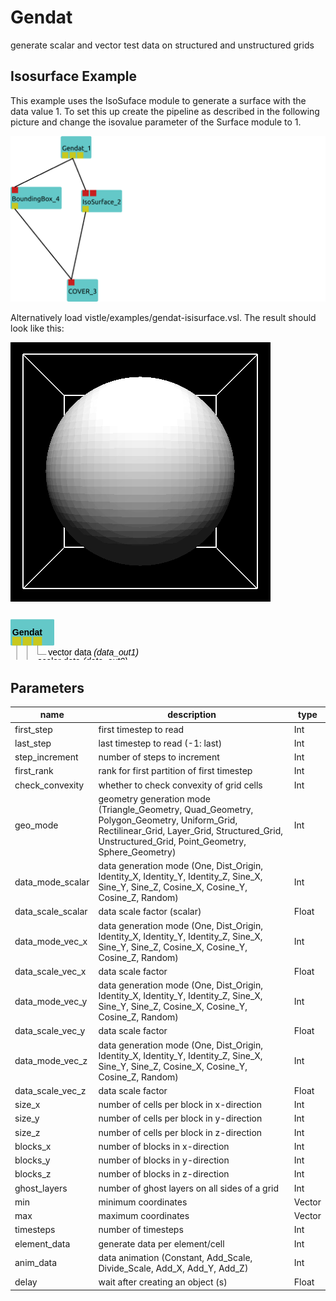 
# Gendat
generate scalar and vector test data on structured and unstructured grids
## Isosurface Example

This example uses the IsoSuface module to generate a surface with the data value 1.
To set this up create the pipeline as described in the following picture and change the isovalue parameter of the Surface module to 1.

<img src="../../../module/test/Gendat/isosurfaceExample.png" alt="drawing" style="width:600px;"/>

Alternatively load vistle/examples/gendat-isisurface.vsl.
The result should look like this:

![](../../../module/test/Gendat/isosurfaceExampleResult.png)

<svg width="50.0em" height="7.6em" >
<style>.text { font: normal 1.0em sans-serif;}tspan{ font: italic 1.0em sans-serif;}.moduleName{ font: bold 1.0em sans-serif;}</style>
<rect x="0em" y="0.8em" width="5.0em" height="3.0em" rx="0.1em" ry="0.1em" style="fill:#64c8c8ff;" />
<text x="0.2em" y="2.6500000000000004em" class="moduleName" >Gendat</text><rect x="0.2em" y="2.8em" width="1.0em" height="1.0em" rx="0em" ry="0em" style="fill:#c8c81eff;" >
<title>grid_out</title></rect>
<rect x="0.7em" y="3.8em" width="0.03333333333333333em" height="3.0em" rx="0em" ry="0em" style="fill:#000000;" />
<rect x="0.7em" y="6.8em" width="1.0em" height="0.03333333333333333em" rx="0em" ry="0em" style="fill:#000000;" />
<text x="1.9em" y="6.8999999999999995em" class="text" >only grid<tspan> (grid_out)</tspan></text>
<rect x="1.4em" y="2.8em" width="1.0em" height="1.0em" rx="0em" ry="0em" style="fill:#c8c81eff;" >
<title>data_out0</title></rect>
<rect x="1.9em" y="3.8em" width="0.03333333333333333em" height="2.0em" rx="0em" ry="0em" style="fill:#000000;" />
<rect x="1.9em" y="5.8em" width="1.0em" height="0.03333333333333333em" rx="0em" ry="0em" style="fill:#000000;" />
<text x="3.0999999999999996em" y="5.8999999999999995em" class="text" >scalar data<tspan> (data_out0)</tspan></text>
<rect x="2.5999999999999996em" y="2.8em" width="1.0em" height="1.0em" rx="0em" ry="0em" style="fill:#c8c81eff;" >
<title>data_out1</title></rect>
<rect x="3.0999999999999996em" y="3.8em" width="0.03333333333333333em" height="1.0em" rx="0em" ry="0em" style="fill:#000000;" />
<rect x="3.0999999999999996em" y="4.8em" width="1.0em" height="0.03333333333333333em" rx="0em" ry="0em" style="fill:#000000;" />
<text x="4.3em" y="4.8999999999999995em" class="text" >vector data<tspan> (data_out1)</tspan></text>
</svg>

## Parameters
|name|description|type|
|-|-|-|
|first_step|first timestep to read|Int|
|last_step|last timestep to read (-1: last)|Int|
|step_increment|number of steps to increment|Int|
|first_rank|rank for first partition of first timestep|Int|
|check_convexity|whether to check convexity of grid cells|Int|
|geo_mode|geometry generation mode (Triangle_Geometry, Quad_Geometry, Polygon_Geometry, Uniform_Grid, Rectilinear_Grid, Layer_Grid, Structured_Grid, Unstructured_Grid, Point_Geometry, Sphere_Geometry)|Int|
|data_mode_scalar|data generation mode (One, Dist_Origin, Identity_X, Identity_Y, Identity_Z, Sine_X, Sine_Y, Sine_Z, Cosine_X, Cosine_Y, Cosine_Z, Random)|Int|
|data_scale_scalar|data scale factor (scalar)|Float|
|data_mode_vec_x|data generation mode (One, Dist_Origin, Identity_X, Identity_Y, Identity_Z, Sine_X, Sine_Y, Sine_Z, Cosine_X, Cosine_Y, Cosine_Z, Random)|Int|
|data_scale_vec_x|data scale factor|Float|
|data_mode_vec_y|data generation mode (One, Dist_Origin, Identity_X, Identity_Y, Identity_Z, Sine_X, Sine_Y, Sine_Z, Cosine_X, Cosine_Y, Cosine_Z, Random)|Int|
|data_scale_vec_y|data scale factor|Float|
|data_mode_vec_z|data generation mode (One, Dist_Origin, Identity_X, Identity_Y, Identity_Z, Sine_X, Sine_Y, Sine_Z, Cosine_X, Cosine_Y, Cosine_Z, Random)|Int|
|data_scale_vec_z|data scale factor|Float|
|size_x|number of cells per block in x-direction|Int|
|size_y|number of cells per block in y-direction|Int|
|size_z|number of cells per block in z-direction|Int|
|blocks_x|number of blocks in x-direction|Int|
|blocks_y|number of blocks in y-direction|Int|
|blocks_z|number of blocks in z-direction|Int|
|ghost_layers|number of ghost layers on all sides of a grid|Int|
|min|minimum coordinates|Vector|
|max|maximum coordinates|Vector|
|timesteps|number of timesteps|Int|
|element_data|generate data per element/cell|Int|
|anim_data|data animation (Constant, Add_Scale, Divide_Scale, Add_X, Add_Y, Add_Z)|Int|
|delay|wait after creating an object (s)|Float|
